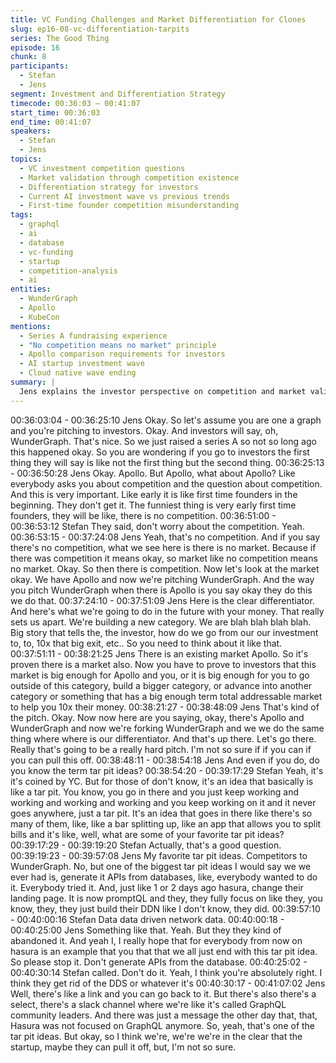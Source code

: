```yaml
---
title: VC Funding Challenges and Market Differentiation for Clones
slug: ep16-08-vc-differentiation-tarpits
series: The Good Thing
episode: 16
chunk: 8
participants:
  - Stefan
  - Jens
segment: Investment and Differentiation Strategy
timecode: 00:36:03 – 00:41:07
start_time: 00:36:03
end_time: 00:41:07
speakers:
  - Stefan
  - Jens
topics:
  - VC investment competition questions
  - Market validation through competition existence
  - Differentiation strategy for investors
  - Current AI investment wave vs previous trends
  - First-time founder competition misunderstanding
tags:
  - graphql
  - ai
  - database
  - vc-funding
  - startup
  - competition-analysis
  - ai
entities:
  - WunderGraph
  - Apollo
  - KubeCon
mentions:
  - Series A fundraising experience
  - "No competition means no market" principle
  - Apollo comparison requirements for investors
  - AI startup investment wave
  - Cloud native wave ending
summary: |
  Jens explains the investor perspective on competition and market validation, noting that VCs immediately ask about Apollo when pitched on WunderGraph. He discusses how founders must demonstrate clear differentiation and future category creation to justify investment. The conversation highlights current investment trends, noting the shift from cloud native to AI startups, making it particularly challenging for API-focused companies to raise funding in the current market.
---
```


00:36:03:04 - 00:36:25:10
Jens
Okay. So let's assume you are one a graph and you're pitching to investors. Okay. And investors
will say, oh, WunderGraph. That's nice. So we just raised a series A so not so long ago this
happened okay. So you are wondering if you go to investors the first thing they will say is like
not the first thing but the second thing.
00:36:25:13 - 00:36:50:28
Jens
Okay. Apollo. But Apollo, what about Apollo? Like everybody asks you about competition and
the question about competition. And this is very important. Like early it is like first time founders
in the beginning. They don't get it. The funniest thing is very early first time founders, they will be
like, there is no competition.
00:36:51:00 - 00:36:53:12
Stefan
They said, don't worry about the competition. Yeah.
00:36:53:15 - 00:37:24:08
Jens
Yeah, that's no competition. And if you say there's no competition, what we see here is there is
no market. Because if there was competition it means okay, so market like no competition
means no market. Okay. So then there is competition. Now let's look at the market okay. We
have Apollo and now we're pitching WunderGraph. And the way you pitch WunderGraph when
there is Apollo is you say okay they do this we do that.
00:37:24:10 - 00:37:51:09
Jens
Here is the clear differentiator. And here's what we're going to do in the future with your money.
That really sets us apart. We're building a new category. We are blah blah blah blah. Big story
that tells the, the investor, how do we go from our our investment to, to, 10x that big exit, etc..
So you need to think about it like that.
00:37:51:11 - 00:38:21:25
Jens
There is an existing market Apollo. So it's proven there is a market also. Now you have to prove
to investors that this market is big enough for Apollo and you, or it is big enough for you to go
outside of this category, build a bigger category, or advance into another category or something
that has a big enough term total addressable market to help you 10x their money.
00:38:21:27 - 00:38:48:09
Jens
That's kind of the pitch. Okay. Now now here are you saying, okay, there's Apollo and
WunderGraph and now we're forking WunderGraph and we we do the same thing where where
is our differentiator. And that's up there. Let's go there. Really that's going to be a really hard
pitch. I'm not so sure if if you can if you can pull this off.
00:38:48:11 - 00:38:54:18
Jens
And even if you do, do you know the term tar pit ideas?
00:38:54:20 - 00:39:17:29
Stefan
Yeah, it's it's coined by YC. But for those of don't know, it's an idea that basically is like a tar pit.
You know, you go in there and you just keep working and working and working and working and
you keep working on it and it never goes anywhere, just a tar pit. It's an idea that goes in there
like there's so many of them, like, like a bar splitting up, like an app that allows you to split bills
and it's like, well, what are some of your favorite tar pit ideas?
00:39:17:29 - 00:39:19:20
Stefan
Actually, that's a good question.
00:39:19:23 - 00:39:57:08
Jens
My favorite tar pit ideas. Competitors to WunderGraph. No, but one of the biggest tar pit ideas I
would say we we ever had is, generate it APIs from databases, like, everybody wanted to do it.
Everybody tried it. And, just like 1 or 2 days ago hasura, change their landing page. It is now
promptQL and they, they fully focus on like they, you know, they, they just build their DDN like I
don't know, they did.
00:39:57:10 - 00:40:00:16
Stefan
Data data driven network data.
00:40:00:18 - 00:40:25:00
Jens
Something like that. Yeah. But they they kind of abandoned it. And yeah I, I really hope that for
everybody from now on hasura is an example that you that that we all just end with this tar pit
idea. So please stop it. Don't generate APIs from the database.
00:40:25:02 - 00:40:30:14
Stefan
called.
Don't do it. Yeah, I think you're absolutely right. I think they get rid of the DDS or whatever it's
00:40:30:17 - 00:41:07:02
Jens
Well, there's like a link and you can go back to it. But there's also there's a select, there's a slack
channel where we're like it's called GraphQL community leaders. And there was just a message
the other day that, that, Hasura was not focused on GraphQL anymore. So, yeah, that's one of
the tar pit ideas. But okay, so I think we're, we're we're in the clear that the startup, maybe they
can pull it off, but, I'm not so sure.